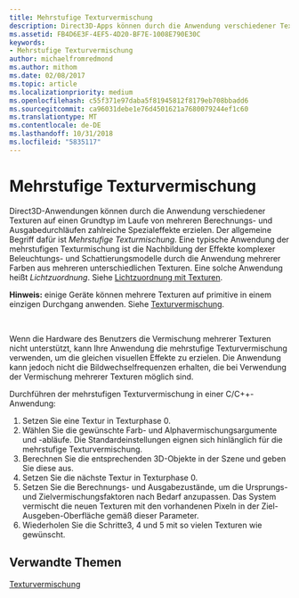 ```yaml
---
title: Mehrstufige Texturvermischung
description: Direct3D-Apps können durch die Anwendung verschiedener Texturen auf eine Primitive im Laufe von mehreren Berechnungs- und Ausgabedurchläufen zahlreiche Spezialeffekte erzielen.
ms.assetid: FB4D6E3F-4EF5-4D20-BF7E-1008E790E30C
keywords:
- Mehrstufige Texturvermischung
author: michaelfromredmond
ms.author: mithom
ms.date: 02/08/2017
ms.topic: article
ms.localizationpriority: medium
ms.openlocfilehash: c55f371e97daba5f81945812f8179eb708bbadd6
ms.sourcegitcommit: ca96031debe1e76d4501621a7680079244ef1c60
ms.translationtype: MT
ms.contentlocale: de-DE
ms.lasthandoff: 10/31/2018
ms.locfileid: "5835117"
---
```

# <a name="multipass-texture-blending"></a>Mehrstufige Texturvermischung


Direct3D-Anwendungen können durch die Anwendung verschiedener Texturen auf einen Grundtyp im Laufe von mehreren Berechnungs- und Ausgabedurchläufen zahlreiche Spezialeffekte erzielen. Der allgemeine Begriff dafür ist *Mehrstufige Texturmischung*. Eine typische Anwendung der mehrstufigen Texturmischung ist die Nachbildung der Effekte komplexer Beleuchtungs- und Schattierungsmodelle durch die Anwendung mehrerer Farben aus mehreren unterschiedlichen Texturen. Eine solche Anwendung heißt *Lichtzuordnung*. Siehe [Lichtzuordnung mit Texturen](light-mapping-with-textures.md).

**Hinweis:**  einige Geräte können mehrere Texturen auf primitive in einem einzigen Durchgang anwenden. Siehe [Texturvermischung](texture-blending.md).

 

Wenn die Hardware des Benutzers die Vermischung mehrerer Texturen nicht unterstützt, kann Ihre Anwendung die mehrstufige Texturvermischung verwenden, um die gleichen visuellen Effekte zu erzielen. Die Anwendung kann jedoch nicht die Bildwechselfrequenzen erhalten, die bei Verwendung der Vermischung mehrerer Texturen möglich sind.

Durchführen der mehrstufigen Texturvermischung in einer C/C++-Anwendung:

1.  Setzen Sie eine Textur in Texturphase 0.
2.  Wählen Sie die gewünschte Farb- und Alphavermischungsargumente und -abläufe. Die Standardeinstellungen eignen sich hinlänglich für die mehrstufige Texturvermischung.
3.  Berechnen Sie die entsprechenden 3D-Objekte in der Szene und geben Sie diese aus.
4.  Setzen Sie die nächste Textur in Texturphase 0.
5.  Setzen Sie die Berechnungs- und Ausgabezustände, um die Ursprungs- und Zielvermischungsfaktoren nach Bedarf anzupassen. Das System vermischt die neuen Texturen mit den vorhandenen Pixeln in der Ziel-Ausgeben-Oberfläche gemäß dieser Parameter.
6.  Wiederholen Sie die Schritte3, 4 und 5 mit so vielen Texturen wie gewünscht.

## <a name="span-idrelated-topicsspanrelated-topics"></a><span id="related-topics"></span>Verwandte Themen


[Texturvermischung](texture-blending.md)

 

 




